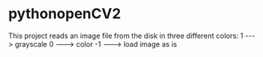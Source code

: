 # pythonopenCV2
This project reads an image file from the disk in three different colors:
1 ---> grayscale
0 ---> color
-1 ---> load image as is 
